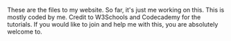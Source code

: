 These are the files to my website. So far, it's just me working on this. This is mostly coded by me. Credit to W3Schools and Codecademy for the tutorials. If you would like to join and help me with this, you are absolutely welcome to.
